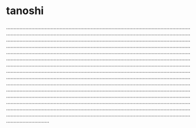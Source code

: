 # tanoshi

.................................................................................................................................................................................................................................................................................................................................................................................................................................................................................................................................................................................................................................................................................................................................................................................................................................................................................................................................................................................................................................................................................................................................................................................................................................................................................................................................................................................................................................................................................................................................................................................................................................................................................................................................................................................................................................................................................................................................................................